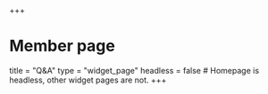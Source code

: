 +++
# Member page
title = "Q&A"
type = "widget_page"
headless = false  # Homepage is headless, other widget pages are not.
+++

